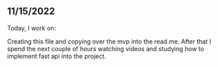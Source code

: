 ## 11/15/2022

Today, I work on:

Creating this file and copying over the mvp into the read.me. After that I spend the next couple of hours watching videos and studying how to implement fast api into the project. 
